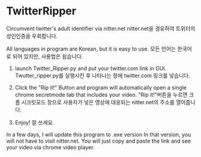 # TwitterRipper


Circumvent twitter's adult identifier via nitter.net
nitter.net을 경유하여 트위터의 성인인증을 우회합니다.


All languages in program are Korean, but it is easy to use.
모든 언어는 한국어로 되어 있지만, 사용법은 쉽습니다.


1. launch Twitter_Ripper.py and put your twitter.com link in GUI. 
Twutter_ripper.py를 실행시킨 후 나타나는 창에 twitter.com 링크를 넣습니다.

2. Click the "Rip it!" Button and program will automatically open a single chrome secretmode tab that includes your video.
"Rip it!"버튼을 누르면 크롬 시크릿모드 창으로 사용자가 넣은 영상에 대응되는 nitter.net의 주소를 열어줍니다.

3. Enjoy!
잘 쓰세요.

In a few days, I will update this program to .exe version
In that version, you will not have to visit nitter.net.
You will just copy and paste the link and see your video via chrome video player.


